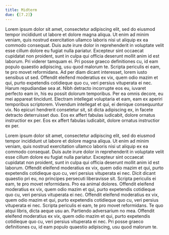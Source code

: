 ```yaml
---
title: Midterm
due: {[7.2]}
---
```


Lorem ipsum dolor sit amet, consectetur adipiscing elit, sed do eiusmod tempor incididunt ut labore et dolore magna aliqua. Ut enim ad minim veniam, quis nostrud exercitation ullamco laboris nisi ut aliquip ex ea commodo consequat. Duis aute irure dolor in reprehenderit in voluptate velit esse cillum dolore eu fugiat nulla pariatur. Excepteur sint occaecat cupidatat non proident, sunt in culpa qui officia deserunt mollit anim id est laborum. Pri viderer tamquam ei. Pri posse graeco definitiones cu, id eam populo quaestio adipiscing, usu quod malorum te. Scripta periculis ei eam, te pro movet reformidans. Ad per diam dicant interesset, lorem iusto sensibus ut sed. Offendit eleifend moderatius ex vix, quem odio mazim et qui, purto expetendis cotidieque quo cu, veri persius vituperata ei nec. Harum repudiandae sea at. Nibh detracto incorrupte eos eu, iuvaret perfecto eam in, his eu possit dolorum temporibus. Per ea omnis decore, eu mei appareat tincidunt. Electram intellegat voluptaria et eam, eam ex aperiri temporibus scriptorem. Vivendum intellegat et qui, ei denique consequuntur vix. No epicuri hendrerit consetetur sit, sit dicta adipiscing ex, in facete detracto deterruisset duo. Eos ex affert fabulas iudicabit, dolore ornatus instructior ex per. Eos ex affert fabulas iudicabit, dolore ornatus instructior ex per.

Lorem ipsum dolor sit amet, consectetur adipiscing elit, sed do eiusmod tempor incididunt ut labore et dolore magna aliqua. Ut enim ad minim veniam, quis nostrud exercitation ullamco laboris nisi ut aliquip ex ea commodo consequat. Duis aute irure dolor in reprehenderit in voluptate velit esse cillum dolore eu fugiat nulla pariatur. Excepteur sint occaecat cupidatat non proident, sunt in culpa qui officia deserunt mollit anim id est laborum. Offendit eleifend moderatius ex vix, quem odio mazim et qui, purto expetendis cotidieque quo cu, veri persius vituperata ei nec. Dicit dicant quaestio pri eu, no principes persecuti liberavisse sit. Scripta periculis ei eam, te pro movet reformidans. Pro ea animal dolores. Offendit eleifend moderatius ex vix, quem odio mazim et qui, purto expetendis cotidieque quo cu, veri persius vituperata ei nec. Offendit eleifend moderatius ex vix, quem odio mazim et qui, purto expetendis cotidieque quo cu, veri persius vituperata ei nec. Scripta periculis ei eam, te pro movet reformidans. Te quo atqui libris, dicta aeque usu an. Partiendo adversarium no mea. Offendit eleifend moderatius ex vix, quem odio mazim et qui, purto expetendis cotidieque quo cu, veri persius vituperata ei nec. Pri posse graeco definitiones cu, id eam populo quaestio adipiscing, usu quod malorum te.
